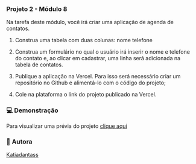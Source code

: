 ### **Projeto 2 - Módulo 8** ###

Na tarefa deste módulo, você irá criar uma aplicação de agenda de contatos.

1) Construa uma tabela com duas colunas:
nome
telefone

2) Construa um formulário no qual o usuário irá inserir o nome e telefone do contato e, ao clicar em cadastrar, uma linha será adicionada na tabela de contatos.

3) Publique a aplicação na Vercel. Para isso será necessário criar um repositório no Github e alimentá-lo com o código do projeto;

4) Cole na plataforma o link do projeto publicado na Vercel.

### 💻 **Demonstração** ###

Para visualizar uma prévia do projeto [clique aqui](https://vercel.com/katiadantass-projects/agenda-de-contatos)

### 🙋 **Autora** ###

[Katiadantass](https://github.com/Katiadantass)
